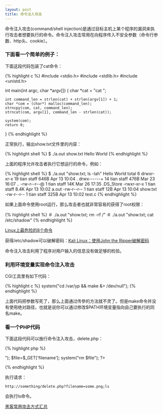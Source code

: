 ```yaml
---
layout: post
title: 命令注入攻击
---
```


命令注入攻击(command/shell injection)是通过目标主机上某个程序的漏洞来执行攻击者想要执行的命令。命令注入攻击常用在向程序传入不安全参数（命令行参数、http头、cookie）。

### 下面看一个简单的例子：

下面这段代码包装了cat命令：

{% highlight c %}
#include <stdio.h>
#include <stdlib.h>
#include <unistd.h>

int main(int argc, char *argv[])
{
	char *cat = "cat ";

	int command_len = strlen(cat) + strlen(argv[1]) + 1;
	char *com = (char*) malloc(command_len);
	strncpy(com, cat, command_len);
	strncat(com, argv[1], command_len - strlen(cat));

	system(com);
	return 0;
}
{% endhighlight %}

正常执行，输出show.txt文件里的内容：

{% highlight shell %}
$ ./a.out show.txt 
Hello World
{% endhighlight %}

上面的程序允许攻击者执行它想运行的命令，例如：

{% highlight shell %}
$ ./a.out "show.txt; ls -lah" 
Hello World
total 6
drwxr-xr-x  19 tian  staff   646B Apr 13 10:04 .
drwx------+ 14 tian  staff   476B Mar 23 16:07 ..
-rw-r--r--@  1 tian  staff    14K Mar 26 17:35 .DS_Store
-rwxr-xr-x   1 tian  staff   8.4K Apr 13 10:02 a.out
-rw-r--r--   1 tian  staff    12B Apr 13 10:04 show.txt
-rw-r--r--   1 tian  staff   325B Apr 13 10:02 test.c
{% endhighlight %}

如果上面命令使用root运行，那么攻击者也就非常容易的获得了root权限：

{% highlight shell %}
＃ ./a.out "show.txt; rm -rf /" 
＃ ./a.out "show.txt; cat /etc/shadow"
{% endhighlight %}

[Linux上最危险的8个命令](http://topspeedsnail.com/Linux-most-dangerous-cmd/)

获得/etc/shadow可以破解密码：[Kali Linux：使用John the Ripper破解密码](http://topspeedsnail.com/John-the-Ripper-learn/)

命令注入攻击利用了程序对用户输入的信息没有做足够的检验。

### 利用环境变量实现命令注入攻击

CGI工具里有如下代码：

{% highlight c %}
	system("cd /var/yp && make &> /dev/null");
{% endhighlight %}

上面代码把参数写死了，那么上面通过传參的方法就不灵了。但是make命令并没有使用绝对路径，也就是说你可以通过修改$PATH环境变量指向自己要执行的同名make。

### 看一个PHP代码

下面这段代码可以施行命令注入攻击，delete.php：

{% highlight php %}
<?php
print("删除一个文件");
print("<p>");
$file=$_GET['filename'];
system("rm $file");
?>
{% endhighlight %}

执行请求：

```
http://something/delete.php?filename=some.png;ls
```

会执行ls命令。

[黑客常用攻击方式汇总](http://topspeedsnail.com/hacker-attack-method/)